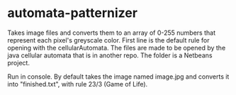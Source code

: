 # automata-patternizer
Takes image files and converts them to an array of 0-255 numbers that represent each pixel's greyscale color.
First line is the default rule for opening with the cellularAutomata.
The files are made to be opened by the java cellular automata that is in another repo. The folder is a Netbeans project.




Run in console. By default takes the image named image.jpg and converts it into "finished.txt", with rule 23/3 (Game of Life).
